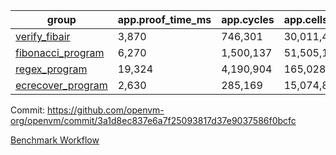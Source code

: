 | group | app.proof_time_ms | app.cycles | app.cells_used | leaf.proof_time_ms | leaf.cycles | leaf.cells_used |
| -- | -- | -- | -- | -- | -- | -- |
| [verify_fibair](https://github.com/openvm-org/openvm/blob/benchmark-results/benchmarks/verify_fibair-3a1d8ec837e6a7f25093817d37e9037586f0bcfc.md) | 3,870 |  746,301 |  30,011,454 |- | - | - |
| [fibonacci_program](https://github.com/openvm-org/openvm/blob/benchmark-results/benchmarks/fibonacci-3a1d8ec837e6a7f25093817d37e9037586f0bcfc.md) | 6,270 |  1,500,137 |  51,505,102 | 15,778 |  3,171,525 |  128,859,477 |
| [regex_program](https://github.com/openvm-org/openvm/blob/benchmark-results/benchmarks/regex-3a1d8ec837e6a7f25093817d37e9037586f0bcfc.md) | 19,324 |  4,190,904 |  165,028,173 | 31,697 |  6,520,060 |  291,268,899 |
| [ecrecover_program](https://github.com/openvm-org/openvm/blob/benchmark-results/benchmarks/ecrecover-3a1d8ec837e6a7f25093817d37e9037586f0bcfc.md) | 2,630 |  285,169 |  15,074,875 | 42,160 |  9,649,234 |  439,966,631 |


Commit: https://github.com/openvm-org/openvm/commit/3a1d8ec837e6a7f25093817d37e9037586f0bcfc

[Benchmark Workflow](https://github.com/openvm-org/openvm/actions/runs/12676859112)
